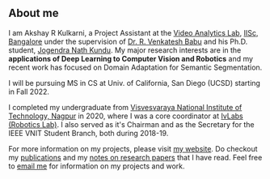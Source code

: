 ## About me
I am Akshay R Kulkarni, a Project Assistant at the [Video Analytics Lab](https://val.cds.iisc.ac.in/), [IISc, Bangalore](https://iisc.ac.in/) under the supervision of [Dr. R. Venkatesh Babu](http://cds.iisc.ac.in/faculty/venky/) and his Ph.D. student, [Jogendra Nath Kundu](https://sites.google.com/view/jogendra/). My major research interests are in the **applications of Deep Learning to Computer Vision and Robotics** and my recent work has focused on Domain Adaptation for Semantic Segmentation.

I will be pursuing MS in CS at Univ. of California, San Diego (UCSD) starting in Fall 2022.

I completed my undergraduate from [Visvesvaraya National Institute of Technology, Nagpur](http://vnit.ac.in/) in 2020, where I was a core coordinator at [IvLabs (Robotics Lab)](http://www.ivlabs.in/). I also served as it's Chairman and as the Secretary for the IEEE VNIT Student Branch, both during 2018-19.

For more information on my projects, please visit [my website](https://akshayk07.weebly.com/). Do checkout my [publications](https://scholar.google.co.in/citations?user=VGztDcYAAAAJ&hl=en) and my [notes on research papers](https://akshayk07.weebly.com/notes.html) that I have read. Feel free to [email me](mailto:akshaykulkarni@students.vnit.ac.in) for information on my projects and work.
